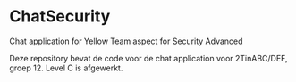 # ChatSecurity
Chat application for Yellow Team aspect for Security Advanced

Deze repository bevat de code voor de chat application voor 2TinABC/DEF, groep 12. 
Level C is afgewerkt.

